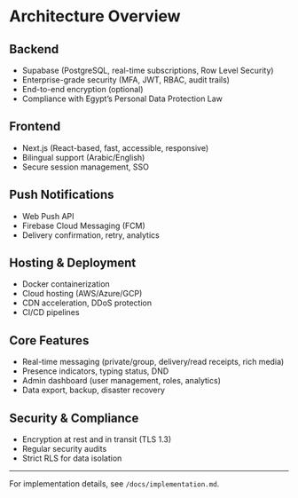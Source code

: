 # Architecture Overview

## Backend

- Supabase (PostgreSQL, real-time subscriptions, Row Level Security)
- Enterprise-grade security (MFA, JWT, RBAC, audit trails)
- End-to-end encryption (optional)
- Compliance with Egypt’s Personal Data Protection Law

## Frontend

- Next.js (React-based, fast, accessible, responsive)
- Bilingual support (Arabic/English)
- Secure session management, SSO

## Push Notifications

- Web Push API
- Firebase Cloud Messaging (FCM)
- Delivery confirmation, retry, analytics

## Hosting & Deployment

- Docker containerization
- Cloud hosting (AWS/Azure/GCP)
- CDN acceleration, DDoS protection
- CI/CD pipelines

## Core Features

- Real-time messaging (private/group, delivery/read receipts, rich media)
- Presence indicators, typing status, DND
- Admin dashboard (user management, roles, analytics)
- Data export, backup, disaster recovery

## Security & Compliance

- Encryption at rest and in transit (TLS 1.3)
- Regular security audits
- Strict RLS for data isolation

---

For implementation details, see `/docs/implementation.md`.
